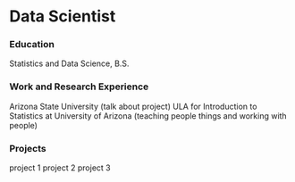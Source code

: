 # Data Scientist

### Education
Statistics and Data Science, B.S.

### Work and Research Experience
Arizona State University (talk about project)
ULA for Introduction to Statistics at University of Arizona (teaching people things and working with people)

### Projects
project 1
project 2
project 3

